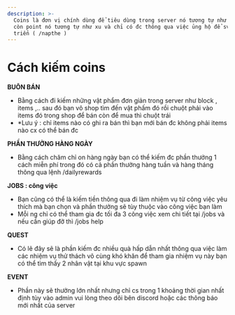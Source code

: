 ```yaml
---
description: >-
  Coins là đơn vị chính dùng để tiêu dùng trong server nó tương tự như money vậy
  còn point nó tương tự như xu và chỉ có đc thông qua việc ủng hộ để sv phát
  triển ( /napthe )
---
```


# Cách kiếm coins



**BUÔN BÁN**

* Bằng cách đi kiếm những vật phẩm đơn giản trong server như block , items ,.. sau đó bạn vô shop tìm đến vật phấm đó rồi chuột phải vào items đó trong shop để bán còn để mua thì chuột trái
* \*Lưu ý : chỉ items nào có ghi ra bán thì bạn mới bán đc không phải items nào cx có thể bán đc

&#x20;

**PHẦN THƯỞNG HÀNG NGÀY**

* Bằng cách chăm chỉ on hàng ngày bạn có thể kiếm đc phần thưởng 1 cách miễn phí trong đó có cả phần thưởng hàng tuần và hàng tháng thông qua lệnh /dailyrewards



**JOBS : công việc**

* Bạn cũng có thể là kiếm tiền thông qua đi làm nhiệm vụ từ công việc yêu thích mà bạn chọn và phần thưởng sẽ tùy thuộc vào công việc bạn làm&#x20;
* Mỗi ng chỉ có thể tham gia đc tối đa 3 công việc xem chi tiết tại /jobs và nếu cần giúp đỡ thì /jobs help



**QUEST**&#x20;

* Có lẽ đây sẽ là phần kiếm đc nhiều quà hấp dẫn nhất thông qua việc làm các nhiệm vụ thử thách vô cùng khó khăn để tham gia nhiệm vụ này bạn có thể tìm thấy 2 nhân vật tại khu vực spawn



**EVENT**&#x20;

* Phần này sẽ thưởng lớn nhất nhưng chỉ cs trong 1 khoảng thời gian nhất định tùy vào admin vui lòng theo dõi bên discord hoặc các thông báo mới nhất của server
